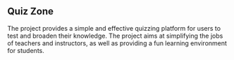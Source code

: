 ## Quiz Zone

The project provides a simple and effective quizzing platform for users to test and broaden their knowledge. The project aims at simplifying the jobs of teachers and instructors, as well as providing a fun learning environment for students.
